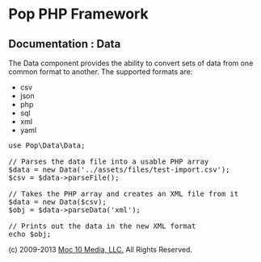 Pop PHP Framework
=================

Documentation : Data
--------------------

The Data component provides the ability to convert sets of data from one common format to another. The supported formats are:

* csv
* json
* php
* sql
* xml
* yaml

<pre>
use Pop\Data\Data;

// Parses the data file into a usable PHP array
$data = new Data('../assets/files/test-import.csv');
$csv = $data->parseFile();

// Takes the PHP array and creates an XML file from it
$data = new Data($csv);
$obj = $data->parseData('xml');

// Prints out the data in the new XML format
echo $obj;
</pre>

(c) 2009-2013 [Moc 10 Media, LLC.](http://www.moc10media.com) All Rights Reserved.
